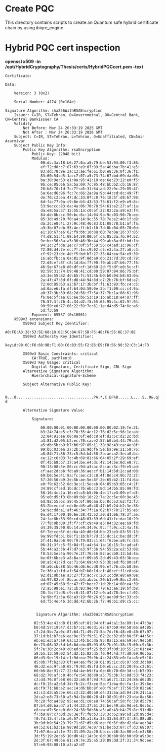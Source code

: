 # Create PQC

This directory contains scripts to create an Quantum safe hybrid certificate chain by using ibiqre_engine

# Hybrid PQC cert inspection

**openssl x509 -in /opt/HybridCryptography/Thesis/certs/HybridPQCcert.pem -text**

    Certificate:

    Data:
    
        Version: 3 (0x2)
        
        Serial Number: 4174 (0x104e)
        
    Signature Algorithm: sha256WithRSAEncryption
        Issuer: C=IR, ST=Tehran, O=Governmetnal, OU=Central Bank, CN=Central BankIssuer CA
        Validity
            Not Before: Mar 24 20:33:19 2025 GMT
            Not After : Mar 24 20:33:19 2026 GMT
        Subject: C=IR, ST=Tehran, L=Tehran, O=Unaffiliated, CN=Amir Azarmivar
        Subject Public Key Info:
            Public Key Algorithm: rsaEncryption
                Public-Key: (2048 bit)
                Modulus:
                    00:dc:3a:18:b6:27:0a:a5:79:be:53:94:00:f3:86:
                    ef:72:d8:c7:87:63:e9:07:99:5a:40:ba:7b:41:e5:
                    03:dd:78:9e:3a:13:ae:fe:61:b0:e8:36:0f:36:f1:
                    83:60:54:d5:1a:c7:07:a5:73:74:67:bd:69:da:08:
                    ba:30:9e:53:e1:0a:95:41:10:de:6e:23:22:e0:f5:
                    9b:ce:85:66:5a:5a:69:7c:95:48:bb:b2:cb:16:87:
                    26:b8:70:1d:7c:7f:a5:31:64:ad:22:9c:29:05:47:
                    5a:6a:d6:96:fc:7c:66:2a:9a:9b:44:cd:dc:49:7f:
                    de:76:c2:ea:47:dc:3d:07:c8:76:18:5f:d8:67:98:
                    6d:fa:77:9a:c9:8e:b3:43:53:73:61:f2:e9:e9:8c:
                    53:9e:cc:83:da:4a:06:70:78:54:61:e2:27:af:1a:
                    da:e8:5a:37:12:55:1a:c0:af:22:82:2a:a9:e3:f4:
                    84:de:8b:cc:50:bc:6c:14:04:9a:9c:03:90:7b:ee:
                    05:3d:49:70:f0:a4:14:9c:55:78:7e:e2:40:1f:d8:
                    da:2c:e8:41:27:9c:48:46:83:b1:08:78:b1:af:fa:
                    a9:3b:07:db:55:4e:ff:b1:10:7d:0b:04:65:70:0d:
                    e1:10:67:e6:02:f9:bb:10:08:60:7e:8a:26:37:85:
                    74:d8:51:41:08:b4:59:00:5f:ca:05:3a:7b:94:52:
                    9e:bc:56:8a:a3:30:46:3b:44:99:ab:8a:0f:bd:1b:
                    94:2c:2f:da:2e:c7:0f:5f:59:56:c4:ed:1c:96:cf:
                    72:80:d4:7e:ec:7f:1e:c9:02:c5:e3:4a:27:a6:c3:
                    cf:92:23:dc:4d:f5:bd:b7:27:35:04:ea:54:e9:39:
                    16:ab:fb:ca:0a:81:9f:8d:a0:db:21:7d:30:cd:79:
                    72:d4:ef:8f:c8:1d:6a:f7:90:f0:ab:d7:b6:77:f6:
                    46:5e:67:e8:d0:df:cf:1d:68:2d:f5:df:e0:5c:cf:
                    92:59:31:74:b9:48:41:cd:00:59:07:84:86:75:bf:
                    a3:3e:55:82:4d:b5:fc:53:4b:b0:b0:04:b8:83:0a:
                    2a:4f:47:8d:0f:d8:44:94:8d:c7:2b:76:bf:6d:a7:
                    72:0d:85:63:a2:b7:17:3b:bf:f1:63:93:fb:c4:c5:
                    ad:0a:e6:fa:df:64:0d:59:0e:3b:f1:09:cc:c4:9a:
                    a0:37:3b:39:68:2d:56:f7:54:37:7b:1a:08:61:96:
                    f6:8e:5f:aa:65:6e:b6:53:19:1b:ab:18:e4:87:ff:
                    76:57:3f:76:4c:34:d2:f5:55:65:95:4c:62:9f:94:
                    90:59:e0:77:06:22:59:7c:61:1e:d4:d5:74:6c:a6:
                    5d:f3:b9
                Exponent: 65537 (0x10001)
        X509v3 extensions:
            X509v3 Subject Key Identifier:
                A0:FE:A3:38:53:5E:68:18:8E:5C:8A:87:5B:F5:48:F6:55:8E:37:8E
            X509v3 Authority Key Identifier:
                keyid:98:0C:F6:60:9B:F1:80:C6:83:55:F2:E6:E9:F8:56:90:32:C3:14:F3

            X509v3 Basic Constraints: critical
                CA:TRUE, pathlen:0
            X509v3 Key Usage: critical
                Digital Signature, Certificate Sign, CRL Sign
            Alternative Signature Algorithm:
                Hierarchical-Signature-Scheme

            Subject Alternative Public Key:
            
                0...0...................................PA.*,C.EF%8......L....S..9&.q|.......B..B.9.&L....J..s-d

            Alternative Signature Value:
            
                Signature:
                
                    00:00:00:01:00:00:00:00:00:00:00:02:19:fe:21:
                    b3:24:74:e5:c3:78:35:4c:12:76:d2:5c:96:1e:ab:
                    32:84:91:ee:08:0a:6f:ed:c8:ef:d2:5c:d2:2c:bd:
                    a3:81:d2:05:b2:ec:70:ca:e2:57:b0:b4:44:79:a5:
                    a5:db:5b:b9:b7:b6:97:85:11:38:98:43:ca:4e:8f:
                    99:b5:03:ea:27:2b:2a:9d:f6:5e:ba:9e:21:58:76:
                    a8:84:71:86:23:c5:5d:b4:58:2b:ae:a2:3e:a8:bc:
                    ce:12:c6:03:7c:4b:69:81:66:64:05:2f:29:69:af:
                    0f:45:b8:b7:37:a4:be:e4:dc:42:14:5e:0d:e8:7c:
                    90:13:08:3e:86:cc:9d:a3:ac:8c:ac:3c:f9:e5:ad:
                    cf:aa:2d:bb:fd:a9:36:ae:cf:b1:14:5d:2c:ad:08:
                    69:b6:5e:41:8a:fc:ae:c3:c8:4f:8d:c4:9b:72:27:
                    57:20:56:b9:2e:5b:ae:5e:8f:2e:65:b2:11:f4:6a:
                    e0:f9:62:52:8d:3e:c1:5e:eb:04:85:b3:05:c4:2f:
                    34:89:cf:ed:1b:dc:7b:eb:c3:8d:14:b5:85:99:fd:
                    58:16:4c:2a:16:e1:c8:b5:0b:4e:1f:e3:09:ef:df:
                    95:e0:d5:f3:8b:89:b8:18:22:7a:2c:5e:60:9e:45:
                    6d:92:55:6c:a9:45:6f:80:aa:b5:8c:53:62:f2:f3:
                    63:2b:ec:bf:ed:0e:b5:a0:48:47:b9:24:b2:3e:36:
                    5a:9c:dd:a1:af:46:34:7f:1a:62:b7:70:27:b5:e6:
                    0a:d4:17:00:10:6e:38:43:52:a0:d1:66:78:3f:ae:
                    24:fa:8b:33:90:cd:48:03:39:6d:41:fc:da:10:29:
                    77:f8:0b:00:3f:f7:cf:c9:49:e5:04:32:ee:69:fd:
                    d4:39:35:90:0b:14:e9:34:9c:9c:ff:9c:c2:4a:f8:
                    6f:7d:cc:6f:dc:6a:49:d0:6d:bb:23:e3:83:55:13:
                    9a:99:fd:b1:b8:f1:1b:b7:7d:35:dc:1c:ba:dd:3f:
                    2f:41:0a:b6:90:f9:79:03:c1:64:f6:be:a8:fc:53:
                    06:31:3f:c5:f5:04:f1:a4:64:1a:10:15:7c:ad:af:
                    5b:44:a2:3b:47:d7:e3:9f:3b:94:55:2a:e2:53:08:
                    f8:53:5e:4a:90:7e:2f:76:56:82:ac:b9:13:bd:4a:
                    be:0f:6b:e3:a8:8a:cf:09:b5:2d:d9:43:03:3b:ea:
                    98:a5:41:7d:ce:71:64:69:43:93:3b:ed:f6:00:af:
                    40:a0:cb:88:5b:46:d6:6c:d8:96:ef:76:cb:b0:8e:
                    7e:36:a1:fd:af:54:b7:b0:1d:cf:48:ef:f1:e0:d4:
                    92:d1:8b:ae:a3:27:f3:ac:7c:20:1c:d9:e8:e9:8e:
                    dd:97:82:ef:8b:ac:b4:ab:bc:20:b1:e9:8b:c2:65:
                    ed:07:45:68:5c:47:f7:be:c7:1d:2b:14:60:e4:39:
                    72:a5:98:e1:72:1b:93:9e:40:79:63:a6:19:bf:b8:
                    28:fb:f1:d8:c9:c0:31:87:12:c0:a4:78:3e:cf:02:
                    7a:9b:f1:5a:08:a3:19:f0:26:05:ae:8d:9c:33:c6:
                    6d:f5:4e:4b:3d:dd:42:6b:2b:f7:48:b1:d9:c5:cc:
                  

                  Signature Algorithm: sha256WithRSAEncryption
                  
                 02:53:4a:41:d8:01:05:ef:81:94:df:a4:a1:3a:89:14:47:3a:
                 b8:4d:57:19:47:d3:b7:c1:46:d1:e7:67:b9:49:58:66:a4:85:
                 c7:2d:5b:7a:0c:87:64:71:49:73:5a:7d:f6:48:e0:40:67:97:
                 37:1d:b1:b7:e6:ee:9e:73:f9:51:62:2c:32:d3:b8:5f:44:5c:
                 eb:e1:e3:a7:a9:6a:13:4b:bc:da:95:8a:15:ea:69:e7:9e:50:
                 6e:73:08:32:5d:b6:8d:eb:05:93:68:7b:91:38:f5:60:c9:3b:
                 5f:7e:30:2c:48:c0:ed:8c:9f:25:bd:3f:0d:10:55:2c:01:e4:
                 a8:b5:13:59:02:54:d2:15:82:d5:f6:94:4d:77:d0:69:96:5a:
                 06:d3:9e:19:14:c1:9d:ea:79:9b:4c:24:83:e0:fa:a8:e5:10:
                 d5:0b:7f:b2:83:6f:e4:e6:f9:39:61:95:1c:c6:07:dd:3d:b9:
                 46:d2:ea:9f:a0:65:f9:93:45:fd:b0:eb:cc:23:20:9a:c2:61:
                 60:b6:8e:91:77:22:64:4e:b9:fa:0e:6b:70:6b:3d:c1:b7:93:
                 68:d2:70:af:c8:4b:fe:54:3d:00:a5:75:3b:7c:8d:53:f4:23:
                 c2:dd:76:8f:68:66:32:a0:0f:9d:7d:a6:71:12:24:86:d6:d5:
                 dc:f8:15:a2:6d:34:fb:2c:f3:ee:5a:f1:ba:0c:fa:1c:39:6e:
                 eb:f9:71:b8:a2:ae:14:d6:bb:8f:e0:f9:ef:17:56:50:02:e6:
                 e3:c3:d3:a5:be:66:c3:22:d0:a0:d4:31:5a:ad:04:29:21:1a:
                 2d:a2:e8:73:50:a5:94:1b:00:28:4f:38:91:0f:23:da:8a:56:
                 7b:28:fd:a4:92:95:ee:d1:c8:e8:74:50:af:50:fc:39:d5:79:
                 07:b4:d0:ba:d7:a1:44:22:37:61:22:be:49:ab:9d:e1:0e:5c:
                 e8:ea:d7:5e:e0:6d:24:38:5d:6b:a5:a0:43:b4:75:8c:91:d8:
                 f7:b9:87:c7:0d:38:3e:f7:f8:b3:38:3c:62:a9:6d:2d:99:d4:
                 f0:7d:13:4f:3b:a6:57:10:a1:8a:35:33:64:87:3f:84:88:d0:
                 3b:9d:b9:54:23:79:71:67:d5:d6:de:f0:5f:db:d2:64:ae:34:
                 e9:52:61:b2:1e:98:9d:20:7e:07:91:be:b3:07:cf:d3:68:07:
                 71:67:6a:a1:1e:72:31:09:2a:20:bb:cc:48:3a:00:e1:e3:80:
                 3d:f5:19:2e:b5:10:d0:41:14:3c:8d:30:80:86:b0:d9:a9:3c:
                 2d:3f:67:49:6e:81:c9:7e:25:a5:20:89:dd:2f:31:34:9d:ee:
                 57:e0:93:08:10:a3:a2:d7
